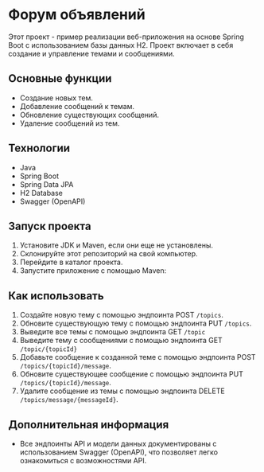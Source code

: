 # Форум объявлений

Этот проект - пример реализации веб-приложения на основе Spring Boot с использованием базы данных H2. Проект включает в себя создание и управление темами и сообщениями.

## Основные функции

- Создание новых тем.
- Добавление сообщений к темам.
- Обновление существующих сообщений.
- Удаление сообщений из тем.

## Технологии

- Java
- Spring Boot
- Spring Data JPA
- H2 Database
- Swagger (OpenAPI)

## Запуск проекта

1. Установите JDK и Maven, если они еще не установлены.
2. Склонируйте этот репозиторий на свой компьютер.
3. Перейдите в каталог проекта.
4. Запустите приложение с помощью Maven:

## Как использовать

1. Создайте новую тему с помощью эндпоинта POST `/topics`.
2. Обновите существующую тему с помощью эндпоинта PUT `/topics`.
3. Выведите все темы с помощью эндпоинта GET `/topic`
4. Выведите тему с сообщениями с помощью эндпоинта GET `/topic/{topicId}`
5. Добавьте сообщение к созданной теме с помощью эндпоинта POST `/topics/{topicId}/message`.
6. Обновите существующее сообщение с помощью эндпоинта PUT `/topics/{topicId}/message`.
7. Удалите сообщение из темы с помощью эндпоинта DELETE `/topics/message/{messageId}`.

## Дополнительная информация

- Все эндпоинты API и модели данных документированы с использованием Swagger (OpenAPI), что позволяет легко ознакомиться с возможностями API.
